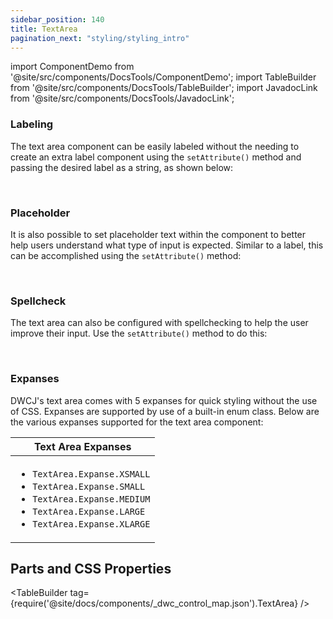 ```yaml
---
sidebar_position: 140
title: TextArea
pagination_next: "styling/styling_intro"
---
```


import ComponentDemo from '@site/src/components/DocsTools/ComponentDemo';
import TableBuilder from '@site/src/components/DocsTools/TableBuilder';
import JavadocLink from '@site/src/components/DocsTools/JavadocLink';

<JavadocLink type="engine" location="org/dwcj/component/textarea/TextArea" top='true'/>

### Labeling

The text area component can be easily labeled without the needing to create an extra label component using the `setAttribute()` method and passing the desired label as a string, as shown below: <br/>

<ComponentDemo 
path='https://demo.webforj.com/webapp/controlsamples?class=componentdemos.textareademos.TextAreaLabel' 
javaE='https://raw.githubusercontent.com/DwcJava/ControlSamples/main/src/main/java/componentdemos/textareademos/TextAreaLabel.java'
javaC='https://raw.githubusercontent.com/DwcJava/ControlSamples/main/src/main/code_snippets/textarea/Label.txt'
cssURL='https://raw.githubusercontent.com/DwcJava/ControlSamples/main/src/main/resources/css/textareastyles/text_area_styles.css' 
javaHighlight='{15}'
height = '125px'
/>

<br/>

### Placeholder

It is also possible to set placeholder text within the component to better help users understand what type of input is expected. Similar to a label, this can be accomplished using the `setAttribute()` method: <br/>

<ComponentDemo 
path='https://demo.webforj.com/webapp/controlsamples?class=componentdemos.textareademos.TextAreaPlaceholder' 
javaE='https://raw.githubusercontent.com/DwcJava/ControlSamples/main/src/main/java/componentdemos/textareademos/TextAreaPlaceholder.java'
javaC='https://raw.githubusercontent.com/DwcJava/ControlSamples/main/src/main/code_snippets/textarea/Placeholder.txt'
cssURL='https://raw.githubusercontent.com/DwcJava/ControlSamples/main/src/main/resources/css/textareastyles/text_area_styles.css' 
javaHighlight='{16}'
height = '125px'
/>

<br/>

### Spellcheck

The text area can also be configured with spellchecking to help the user improve their input. Use the `setAttribute()` method to do this:

<ComponentDemo 
path='https://demo.webforj.com/webapp/controlsamples?class=componentdemos.textareademos.TextAreaSpellcheck' 
javaE='https://raw.githubusercontent.com/DwcJava/ControlSamples/main/src/main/java/componentdemos/textareademos/TextAreaSpellcheck.java'
javaC='https://raw.githubusercontent.com/DwcJava/ControlSamples/main/src/main/code_snippets/textarea/Spellcheck.txt'
cssURL='https://raw.githubusercontent.com/DwcJava/ControlSamples/main/src/main/resources/css/textareastyles/text_area_styles.css' 
javaHighlight='{16}'
height = '125px'
/>

<br/>

### Expanses

DWCJ's text area comes with 5 expanses for quick styling without the use of CSS. Expanses are supported by use of a built-in enum class.
Below are the various expanses supported for the text area component: <br/>

<ComponentDemo 
path='https://demo.webforj.com/webapp/controlsamples?class=componentdemos.textareademos.TextAreaExpanse' 
javaE='https://raw.githubusercontent.com/DwcJava/ControlSamples/main/src/main/java/componentdemos/textareademos/TextAreaExpanse.java'
javaC='https://raw.githubusercontent.com/DwcJava/ControlSamples/main/src/main/code_snippets/textarea/Expanse.txt'
cssURL='https://raw.githubusercontent.com/DwcJava/ControlSamples/main/src/main/resources/css/textareastyles/text_area_styles.css' 
javaHighlight='{19,23,27,31,35}'
height = '200px'
/>

|Text Area Expanses|
|-|
|<ul><li>```TextArea.Expanse.XSMALL```</li><li>```TextArea.Expanse.SMALL```</li><li>```TextArea.Expanse.MEDIUM```</li><li>```TextArea.Expanse.LARGE```</li><li>```TextArea.Expanse.XLARGE```</li></ul>|

## Parts and CSS Properties

<TableBuilder tag={require('@site/docs/components/_dwc_control_map.json').TextArea} />